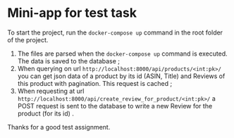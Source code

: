 # Mini-app for test task

To start the project, run the `docker-compose up` command in the root folder of the project.

1. The files are parsed when the `docker-compose up` command is executed. The data is saved to the database ;
2. When querying on url `http://localhost:8000/api/products/<int:pk>/` you can get json data of a product by its id (ASIN, Title) and Reviews of this product with pagination.
This request is cached ;
3. When requesting at url `http://localhost:8000/api/create_review_for_product/<int:pk>/` a POST request is sent to the database to write a new Review for the product (for its id) .

Thanks for a good test assignment.